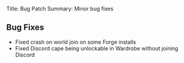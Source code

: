 Title: Bug Patch
Summary: Minor bug fixes

## Bug Fixes
 - Fixed crash on world join on some Forge installs
 - Fixed Discord cape being unlockable in Wardrobe without joining Discord
